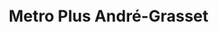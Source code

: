 ---
title: "Metro Plus André-Grasset"
url: /montreal/metro-plus-andre-grasset/
shop: supermarket
---